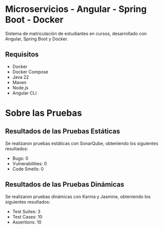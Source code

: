 # Microservicios - Angular - Spring Boot - Docker
Sistema de matriculación de estudiantes en cursos, desarrollado con Angular, Spring Boot y Docker.
## Requisitos
- Docker
- Docker Compose
- Java 22
- Maven
- Node.js
- Angular CLI
# Sobre las Pruebas
## Resultados de las Pruebas Estáticas
Se realizaron pruebas estáticas con SonarQube, obteniendo los siguientes resultados:
- Bugs: 0
- Vulnerabilities: 0
- Code Smells: 0
## Resultados de las Pruebas Dinámicas
Se realizaron pruebas dinámicas con Karma y Jasmine, obteniendo los siguientes resultados:
- Test Suites: 3
- Test Cases: 10
- Assertions: 10